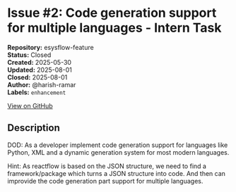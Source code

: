 # Issue #2: Code generation support for multiple languages - Intern Task

**Repository:** esysflow-feature  
**Status:** Closed  
**Created:** 2025-05-30  
**Updated:** 2025-08-01  
**Closed:** 2025-08-01  
**Author:** @harish-ramar  
**Labels:** `enhancement`  

[View on GitHub](https://github.com/Simtestlab/esysflow-feature/issues/2)

## Description

DOD: As a developer implement code generation support for languages like Python, XML and a dynamic generation system for most modern languages.

Hint: As reactflow is based on the JSON structure, we need to find a framework/package which turns a JSON structure into code. And then can improvide the code generation part support for multiple languages.